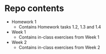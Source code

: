 # Repo contents

* Homework 1
    - Contains Homework tasks 1.2, 1.3 and 1.4
* Week 1
    - Contains in-class exercises from Week 1
* Week 2
    - Contains in-class exercises from Week 2
